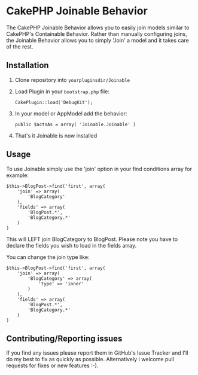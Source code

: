 CakePHP Joinable Behavior
=========================

The CakePHP Joinable Behavior allows you to easily join models similar to CakePHP's Containable Behavior. Rather than manually configuring joins, the Joinable Behavior allows you to simply 'Join' a model and it takes care of the rest.

Installation
------------

1. Clone repository into `yourpluginsdir/Joinable`
2. Load Plugin in your `bootstrap.php` file:

	`CakePlugin::load('DebugKit');`

3. In your model or AppModel add the behavior:

	`public $actsAs = array(
		'Joinable.Joinable'
	)`
4. That's it Joinable is now installed

Usage
-----

To use Joinable simply use the 'join' option in your find conditions array for example:

```
$this->BlogPost->find('first', array(
	'join' => array(
		'BlogCategory'
	),
	'fields' => array(
		'BlogPost.*',
		'BlogCategory.*'
	)
)
```

This will LEFT join BlogCategory to BlogPost. Please note you have to declare the fields you wish to load in the fields array.

You can change the join type like:

```
$this->BlogPost->find('first', array(
	'join' => array(
		'BlogCategory' => array(
			'type' => 'inner'
		)
	),
	'fields' => array(
		'BlogPost.*',
		'BlogCategory.*'
	)
)
```
Contributing/Reporting issues
-----------------------------

If you find any issues please report them in GitHub's Issue Tracker and I'll do my best to fix as quickly as possible. Alternatively I welcome pull requests for fixes or new features :-).
